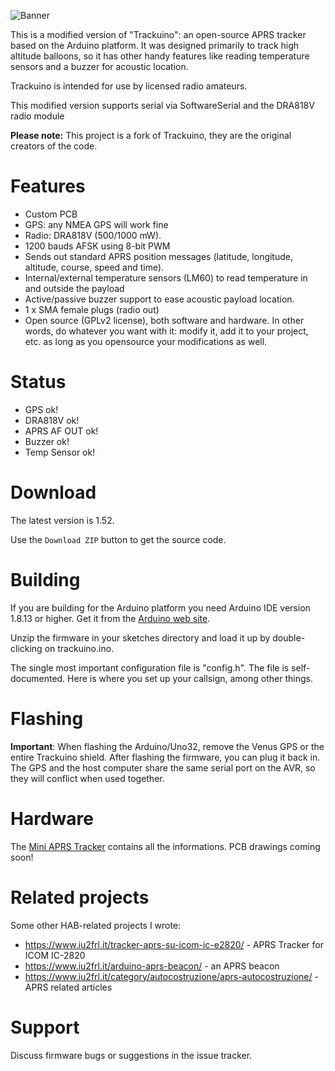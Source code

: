 ![Banner](https://github.com/trackuino/trackuino/wiki/img/trackuino-banner-narrow.png)

This is a modified version of "Trackuino": an open-source APRS tracker based on the Arduino platform. It was designed primarily to track high altitude balloons, so it has other handy features like reading temperature sensors and a buzzer for acoustic location.

Trackuino is intended for use by licensed radio amateurs.

This modified version supports serial via SoftwareSerial and the DRA818V radio module

**Please note:** This project is a fork of Trackuino, they are the original creators of the code.

Features
========

 * Custom PCB
 * GPS: any NMEA GPS will work fine
 * Radio: DRA818V (500/1000 mW).
 * 1200 bauds AFSK using 8-bit PWM
 * Sends out standard APRS position messages (latitude, longitude, altitude, course, speed and time).
 * Internal/external temperature sensors (LM60) to read temperature in and outside the payload
 * Active/passive buzzer support to ease acoustic payload location.
 * 1 x SMA female plugs (radio out)
 * Open source (GPLv2 license), both software and hardware. In other words, do whatever you want with it: modify it, add it to your project, etc. as long as you opensource your modifications as well.

Status
========

 * GPS ok!
 * DRA818V ok!
 * APRS AF OUT ok!
 * Buzzer ok!
 * Temp Sensor ok!

Download
========

The latest version is 1.52.

Use the `Download ZIP` button to get the source code.

Building
========

If you are building for the Arduino platform you need Arduino IDE version 1.8.13 or higher. Get it from the [Arduino web site](http://arduino.cc/).

Unzip the firmware in your sketches directory and load it up by double-clicking on trackuino.ino.

The single most important configuration file is "config.h". The file is self-documented. Here is where you set up your callsign, among other things.

Flashing
========

**Important**: When flashing the Arduino/Uno32, remove the Venus GPS or the entire Trackuino shield. After flashing the firmware, you can plug it back in. The GPS and the host computer share the same serial port on the AVR, so they will conflict when used together.

Hardware
========

The [Mini APRS Tracker](https://www.iu2frl.it/micro-aprs-tracker/) contains all the informations. PCB drawings coming soon!

Related projects
================

Some other HAB-related projects I wrote:

  * https://www.iu2frl.it/tracker-aprs-su-icom-ic-e2820/ - APRS Tracker for ICOM IC-2820
  * https://www.iu2frl.it/arduino-aprs-beacon/ - an APRS beacon
  * https://www.iu2frl.it/category/autocostruzione/aprs-autocostruzione/ - APRS related articles

Support
=======

Discuss firmware bugs or suggestions in the issue tracker.
